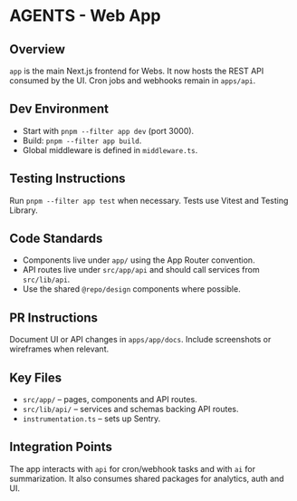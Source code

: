 # AGENTS - Web App

## Overview
`app` is the main Next.js frontend for Webs. It now hosts the REST API consumed by the UI. Cron jobs and webhooks remain in `apps/api`.

## Dev Environment
- Start with `pnpm --filter app dev` (port 3000).
- Build: `pnpm --filter app build`.
- Global middleware is defined in `middleware.ts`.

## Testing Instructions
Run `pnpm --filter app test` when necessary. Tests use Vitest and Testing Library.

## Code Standards
- Components live under `app/` using the App Router convention.
- API routes live under `src/app/api` and should call services from `src/lib/api`.
- Use the shared `@repo/design` components where possible.

## PR Instructions
Document UI or API changes in `apps/app/docs`. Include screenshots or wireframes when relevant.

## Key Files
- `src/app/` – pages, components and API routes.
- `src/lib/api/` – services and schemas backing API routes.
- `instrumentation.ts` – sets up Sentry.

## Integration Points
The app interacts with `api` for cron/webhook tasks and with `ai` for summarization. It also consumes shared packages for analytics, auth and UI.
